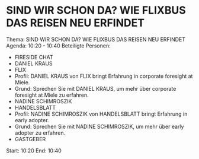 # SIND WIR SCHON DA? WIE FLIXBUS DAS REISEN NEU ERFINDET
Thema: SIND WIR SCHON DA? WIE FLIXBUS DAS REISEN NEU ERFINDET
Agenda: 10:20 - 10:40
Beteiligte Personen:
- FIRESIDE CHAT
- DANIEL KRAUS
- FLIX
- Profil: DANIEL KRAUS von FLIX bringt Erfahrung in corporate foresight at Miele.
- Grund: Sprechen Sie mit DANIEL KRAUS, um mehr über corporate foresight at Miele zu erfahren.
- NADINE SCHIMROSZIK
- HANDELSBLATT
- Profil: NADINE SCHIMROSZIK von HANDELSBLATT bringt Erfahrung in early adopter.
- Grund: Sprechen Sie mit NADINE SCHIMROSZIK, um mehr über early adopter zu erfahren.
- GASTGEBER

Start: 10:20
End: 10:40
